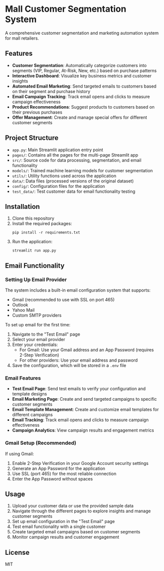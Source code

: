 # Mall Customer Segmentation System

A comprehensive customer segmentation and marketing automation system for mall retailers.

## Features

- **Customer Segmentation**: Automatically categorize customers into segments (VIP, Regular, At-Risk, New, etc.) based on purchase patterns
- **Interactive Dashboard**: Visualize key business metrics and customer insights
- **Automated Email Marketing**: Send targeted emails to customers based on their segment and purchase history
- **Email Campaign Tracking**: Track email opens and clicks to measure campaign effectiveness
- **Product Recommendations**: Suggest products to customers based on their previous purchases
- **Offer Management**: Create and manage special offers for different customer segments

## Project Structure

- `app.py`: Main Streamlit application entry point
- `pages/`: Contains all the pages for the multi-page Streamlit app
- `src/`: Source code for data processing, segmentation, and email functionality
- `models/`: Trained machine learning models for customer segmentation
- `utils/`: Utility functions used across the application
- `data/`: Data files (processed versions of the original dataset)
- `config/`: Configuration files for the application
- `test_data/`: Test customer data for email functionality testing

## Installation

1. Clone this repository
2. Install the required packages:
   ```
   pip install -r requirements.txt
   ```
3. Run the application:
   ```
   streamlit run app.py
   ```

## Email Functionality

### Setting Up Email Provider

The system includes a built-in email configuration system that supports:
- Gmail (recommended to use with SSL on port 465)
- Outlook
- Yahoo Mail
- Custom SMTP providers

To set up email for the first time:

1. Navigate to the "Test Email" page
2. Select your email provider
3. Enter your credentials:
   - For Gmail: Use your Gmail address and an App Password (requires 2-Step Verification)
   - For other providers: Use your email address and password
4. Save the configuration, which will be stored in a `.env` file

### Email Features

- **Test Email Page**: Send test emails to verify your configuration and template designs
- **Email Marketing Page**: Create and send targeted campaigns to specific customer segments
- **Email Template Management**: Create and customize email templates for different campaigns
- **Email Tracking**: Track email opens and clicks to measure campaign effectiveness
- **Campaign Analytics**: View campaign results and engagement metrics

### Gmail Setup (Recommended)

If using Gmail:
1. Enable 2-Step Verification in your Google Account security settings
2. Generate an App Password for the application
3. Use SSL (port 465) for the most reliable connection
4. Enter the App Password without spaces

## Usage

1. Upload your customer data or use the provided sample data
2. Navigate through the different pages to explore insights and manage customer segments
3. Set up email configuration in the "Test Email" page
4. Test email functionality with a single customer
5. Create targeted email campaigns based on customer segments
6. Monitor campaign results and customer engagement

## License

MIT 